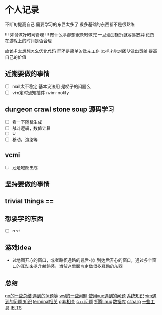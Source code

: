 # 个人记录
不断的提高自己
需要学习的东西太多了 
很多基础的东西都不是很熟练

!!! 如何做好时间管理 !!!
做什么事都想很快的做完 一旦遇到挫折就容易放弃
花费在游戏上的时间是否合理

应该多去想想怎么优化代码 而不是简单的做完工作
怎样才能对团队做出贡献 提高自己的价值

## 近期要做的事情
- [ ] mail太不稳定 基本没法用 是梯子的问题么
- [ ] vim定时通知插件 nvim-notify

## dungeon crawl stone soup 源码学习
* [ ] 看一下随机生成
* [ ] 战斗逻辑，数值计算
* [ ] UI
* [ ] 移动，渲染等

## vcmi
* [ ] 还是地图生成

## 坚持要做的事情

## trivial things ==

## 想要学的东西
* [ ] rust

## 游戏idea
* 过地图开心的窗口，或者路径通路的最后-》》到达后开心的窗口，通过多个窗口的互动来提升新鲜感，当然这里面肯定做很多互动的东西

## 总结
[go的一些总结,遇到的问题等](./personal/go)
[wsl的一些问题](./personal/wsl)
[使用vue遇到的问题](./personal/vue)
[系统知识](./personal/system)
[vim遇到的问题,知识](./personal/vim)
[terminal相关](./personal/terminal)
[gdb相关](./personal/gdb)
[c++问题](./personal/cpp)
[折腾linux](./personal/linux)
[数据库](./personal/DB)
[csharp](./personal/csharp)
[一些工具](./personal/tool)
[IELTS](./personal/IELTS) 
